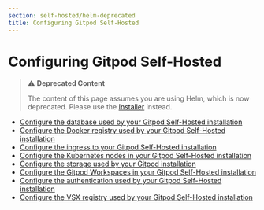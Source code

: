 ```yaml
---
section: self-hosted/helm-deprecated
title: Configuring Gitpod Self-Hosted
---
```


# Configuring Gitpod Self-Hosted

> ⚠️ **Deprecated Content**
>
> The content of this page assumes you are using Helm, which is now deprecated. Please use the [Installer](../latest) instead.

-   [Configure the database used by your Gitpod Self-Hosted installation](./configuration/database)
-   [Configure the Docker registry used by your Gitpod Self-Hosted installation](./configuration/docker-registry)
-   [Configure the ingress to your Gitpod Self-Hosted installation](./configuration/ingress)
-   [Configure the Kubernetes nodes in your Gitpod Self-Hosted installation](./configuration/nodes)
-   [Configure the storage used by your Gitpod installation](./configuration/storage)
-   [Configure the Gitpod Workspaces in your Gitpod Self-Hosted installation](./configuration/workspaces)
-   [Configure the authentication used by your Gitpod Self-Hosted installation](./configuration/authentication)
-   [Configure the VSX registry used by your Gitpod Self-Hosted installation](./configuration/vsx-registry)
